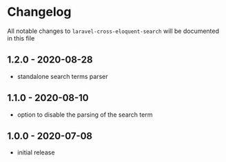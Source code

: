 # Changelog

All notable changes to `laravel-cross-eloquent-search` will be documented in this file

## 1.2.0 - 2020-08-28

- standalone search terms parser

## 1.1.0 - 2020-08-10

- option to disable the parsing of the search term

## 1.0.0 - 2020-07-08

- initial release

